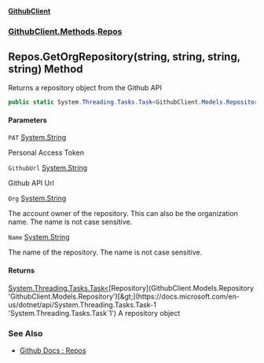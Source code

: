 #### [GithubClient](index 'index')
### [GithubClient.Methods](GithubClient.Methods 'GithubClient.Methods').[Repos](GithubClient.Methods.Repos 'GithubClient.Methods.Repos')

## Repos.GetOrgRepository(string, string, string, string) Method

Returns a repository object from the Github API

```csharp
public static System.Threading.Tasks.Task<GithubClient.Models.Repository> GetOrgRepository(string PAT, string GithubUrl, string Org, string Name);
```
#### Parameters

<a name='GithubClient.Methods.Repos.GetOrgRepository(string,string,string,string).PAT'></a>

`PAT` [System.String](https://docs.microsoft.com/en-us/dotnet/api/System.String 'System.String')

Personal Access Token

<a name='GithubClient.Methods.Repos.GetOrgRepository(string,string,string,string).GithubUrl'></a>

`GithubUrl` [System.String](https://docs.microsoft.com/en-us/dotnet/api/System.String 'System.String')

Github API Url

<a name='GithubClient.Methods.Repos.GetOrgRepository(string,string,string,string).Org'></a>

`Org` [System.String](https://docs.microsoft.com/en-us/dotnet/api/System.String 'System.String')

The account owner of the repository. This can also be the organization name. The name is not case sensitive.

<a name='GithubClient.Methods.Repos.GetOrgRepository(string,string,string,string).Name'></a>

`Name` [System.String](https://docs.microsoft.com/en-us/dotnet/api/System.String 'System.String')

The name of the repository. The name is not case sensitive.

#### Returns
[System.Threading.Tasks.Task&lt;](https://docs.microsoft.com/en-us/dotnet/api/System.Threading.Tasks.Task-1 'System.Threading.Tasks.Task`1')[Repository](GithubClient.Models.Repository 'GithubClient.Models.Repository')[&gt;](https://docs.microsoft.com/en-us/dotnet/api/System.Threading.Tasks.Task-1 'System.Threading.Tasks.Task`1')
A repository object

### See Also
- [Github Docs : Repos](https://docs.github.com/en/rest/repos/repos 'https://docs.github.com/en/rest/repos/repos')
